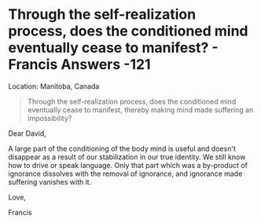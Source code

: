# Through the self-realization process, does the conditioned mind eventually cease to manifest? - Francis Answers -121

Location: Manitoba, Canada


>Through the self-realization process, does the conditioned mind eventually cease to manifest, thereby making mind made suffering an impossibility?

Dear David,

A large part of the conditioning of the body mind is useful and doesn't disappear as a result of our stabilization in our true identity. We still know how to drive or speak language. Only that part which was a by-product of ignorance dissolves with the removal of ignorance, and ignorance made suffering vanishes with it.

Love,

Francis

